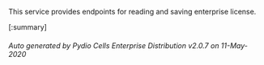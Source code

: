 






This service provides endpoints for reading and saving enterprise license.

[:summary]

###### Auto generated by Pydio Cells Enterprise Distribution v2.0.7 on 11-May-2020
